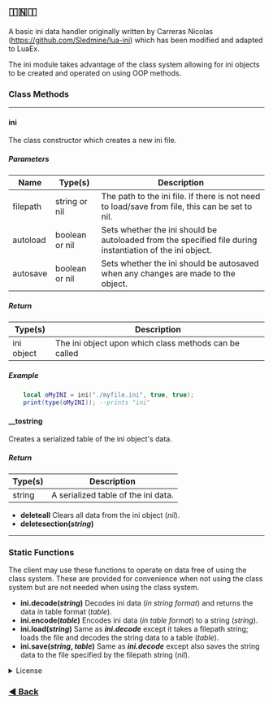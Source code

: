 ## 🇮​​​​​🇳​​​​​🇮​​​​​

A basic ini data handler originally written by Carreras Nicolas (https://github.com/Sledmine/lua-ini) which has been modified and adapted to LuaEx.

The ini module takes advantage of the class system allowing for ini objects to be created and operated on using OOP methods.

### Class Methods
***
#### ini
The class constructor which creates a new ini file.

##### Parameters

| Name | Type(s) | Description |
|-------|--------|---------|
| filepath | string or nil | The path to the ini file. If there is not need to load/save from file, this can be set to nil. |
| autoload | boolean or nil | Sets whether the ini should be autoloaded from the specified file during instantiation of the ini object. |
| autosave | boolean or nil | Sets whether the ini should be autosaved when any changes are made to the object. |

##### Return

| Type(s) | Description |
|-------|--------|
| ini object | The ini object upon which class methods can be called |

##### Example
``` lua
	local oMyINI = ini("./myfile.ini", true, true);
	print(type(oMyINI)); --prints "ini"
```

#### __tostring
Creates a serialized table of the ini object's data.

##### Return

| Type(s) | Description |
|-------|--------|
| string | A serialized table of the ini data. |

- **deleteall** Clears all data from the ini object (*nil*).
- **deletesection(*string*)**

***

### Static Functions
The client may use these functions to operate on data free of using the class system. These are provided for convenience when not using the class system but are not needed when using the class system.

- **ini.decode(*string*)** Decodes ini data (*in string format*) and returns the data in table format (*table*).
- **ini.encode(*table*)** Encodes ini data (*in table format*) to a string (*string*).
- **ini.load(*string*)** Same as ***ini.decode*** except it takes a filepath string; loads the file and decodes the string data to a table (*table*).
- **ini.save(*string*, *table*)** Same as ***ini.decode*** except also saves the string data to the file specified by the filepath string (*nil*).

<details>
<summary>License</summary>
The MIT License (MIT)

Copyright © 2022 <copyright holders>

Permission is hereby granted, free of charge, to any person obtaining a copy of this software and associated documentation files (the “Software”), to deal in the Software without restriction, including without limitation the rights to use, copy, modify, merge, publish, distribute, sublicense, and/or sell copies of the Software, and to permit persons to whom the Software is furnished to do so, subject to the following conditions:

The above copyright notice and this permission notice shall be included in all copies or substantial portions of the Software.

THE SOFTWARE IS PROVIDED “AS IS”, WITHOUT WARRANTY OF ANY KIND, EXPRESS OR IMPLIED, INCLUDING BUT NOT LIMITED TO THE WARRANTIES OF MERCHANTABILITY, FITNESS FOR A PARTICULAR PURPOSE AND NONINFRINGEMENT. IN NO EVENT SHALL THE AUTHORS OR COPYRIGHT HOLDERS BE LIABLE FOR ANY CLAIM, DAMAGES OR OTHER LIABILITY, WHETHER IN AN ACTION OF CONTRACT, TORT OR OTHERWISE, ARISING FROM, OUT OF OR IN CONNECTION WITH THE SOFTWARE OR THE USE OR OTHER DEALINGS IN THE SOFTWARE.

[https://mit-license.org/](https://mit-license.org/)

</details>

### [◀ Back](https://centaurisoldier.github.io/LuaEx/)
